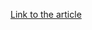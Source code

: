 [Link to the article](https://www.gdatasoftware.com/fileadmin/_processed_/6/4/G_DATA_Blog_Brazil_Malware_Assy_Preview_1f58acec09.jpg)
